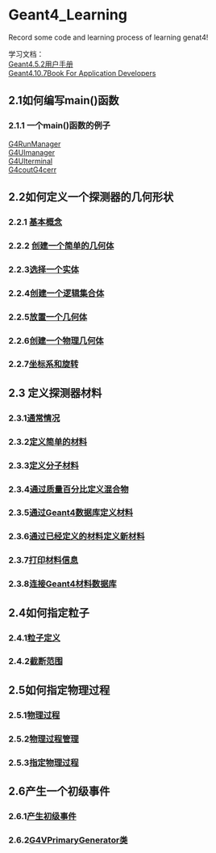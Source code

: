 # Geant4_Learning
Record some code and learning process of learning genat4!

学习文档：                 
[Geant4.5.2用户手册](https://github.com/iuming/Geant4_Learning/blob/main/books/Geant4.5.2%E7%94%A8%E6%88%B7%E6%89%8B%E5%86%8C.pdf)                             
[Geant4.10.7Book For Application Developers](https://github.com/iuming/Geant4_Learning/blob/main/books/BookForApplicationDevelopers.pdf)

## 2.1如何编写main()函数
### 2.1.1 一个main()函数的例子
[G4RunManager](https://github.com/iuming/Geant4_Learning/blob/main/code/2.1/1_G4RunManagerG4UImanager.cc)                     
[G4UImanager](https://github.com/iuming/Geant4_Learning/blob/main/code/2.1/1_G4RunManagerG4UImanager.cc) 	        
[G4UIterminal](https://github.com/iuming/Geant4_Learning/blob/main/code/2.1/2_G4UIterminal.cc)            
[G4coutG4cerr](https://github.com/iuming/Geant4_Learning/blob/main/code/2.1/3_G4coutG4cerr.cc)         

## 2.2如何定义一个探测器的几何形状
### 2.2.1 [基本概念](https://github.com/iuming/Geant4_Learning/blob/main/code/2.2/1_BasicConcepts.cc)           
### 2.2.2 [创建一个简单的几何体](https://github.com/iuming/Geant4_Learning/blob/main/code/2.2/2_CreateaSimpleVolume.cc)                                  
### 2.2.3[选择一个实体](https://github.com/iuming/Geant4_Learning/blob/main/code/2.2/3_ChooseaSoild.cc)                
### 2.2.4[创建一个逻辑集合体](https://github.com/iuming/Geant4_Learning/blob/main/code/2.2/4_CreateaLogicalVolume.cc)                       
### 2.2.5[放置一个几何体](https://github.com/iuming/Geant4_Learning/blob/main/code/2.2/5_PlaceaVolume.cc)                 
### 2.2.6[创建一个物理几何体](https://github.com/iuming/Geant4_Learning/blob/main/code/2.2/6_CreateaPhysicalVolume.cc)                 
### 2.2.7[坐标系和旋转](https://github.com/iuming/Geant4_Learning/blob/main/code/2.2/7_CoordinateSystemsAndRotations.cc)                    

## 2.3 定义探测器材料
### 2.3.1[通常情况](https://github.com/iuming/Geant4_Learning/blob/main/code/2.3/1_SpecifyDetectorMaterials.cc)                
### 2.3.2[定义简单的材料](https://github.com/iuming/Geant4_Learning/blob/main/code/2.3/2_DefineaSimpleMaterial.cc)               
### 2.3.3[定义分子材料](https://github.com/iuming/Geant4_Learning/blob/main/code/2.3/3_DefineaMolecule.cc)                     
### 2.3.4[通过质量百分比定义混合物](https://github.com/iuming/Geant4_Learning/blob/main/code/2.3/4_DefineaMixtureByFractionalMass.cc)                   
### 2.3.5[通过Geant4数据库定义材料](https://github.com/iuming/Geant4_Learning/blob/main/code/2.3/5_DefineMaterialFromGeant4MaterialDatabase.cc)                   
### 2.3.6[通过已经定义的材料定义新材料](https://github.com/iuming/Geant4_Learning/blob/main/code/2.3/6_DefineaMaterialFromBaseMaterial.cc)                           
### 2.3.7[打印材料信息](https://github.com/iuming/Geant4_Learning/blob/main/code/2.3/7_PrintMaterialInformation.cc)                       
### 2.3.8[连接Geant4材料数据库](https://github.com/iuming/Geant4_Learning/blob/main/code/2.3/8_AccessGeant4MaterialDatabase.cc)                                  

## 2.4如何指定粒子
### 2.4.1[粒子定义](https://github.com/iuming/Geant4_Learning/blob/main/code/2.4/1_SpecifyParticles.cc)                                
### 2.4.2[截断范围](https://github.com/iuming/Geant4_Learning/blob/main/code/2.4/2_RangeCuts.cc)                   

## 2.5如何指定物理过程
### 2.5.1[物理过程](https://github.com/iuming/Geant4_Learning/blob/main/code/2.5/1_PhysicalProcesses.cc)                      
### 2.5.2[物理过程管理](https://github.com/iuming/Geant4_Learning/blob/main/code/2.5/2_ManagerProcesses.cc)                           
### 2.5.3[指定物理过程](https://github.com/iuming/Geant4_Learning/blob/main/code/2.5/3_SpecifyPhysicalProcesses.cc)                              

## 2.6产生一个初级事件
### 2.6.1[产生初级事件](https://github.com/iuming/Geant4_Learning/blob/main/code/2.6/1_GeneratingPrimaryEvents.cc)                        
### 2.6.2[G4VPrimaryGenerator类](https://github.com/iuming/Geant4_Learning/blob/main/code/2.6/2_G4VPrimaryGenerator.cc)                          